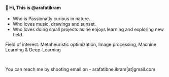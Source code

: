 <h4> 👋 Hi, This is @arafatikram </h4>

- Who is Passionatly curious in nature.
- Who loves music, drawings and sunset. 
- Who loves doing small projects as he enjoys learning and exploring new field. 

Field of interest: Metaheuristic optimization, Image processing, Machine Learning & Deep-Learning 
 
<br> 
 <p>      
  
  
   
  
  
You can reach me by shooting email on - arafatibne.ikram[at]gmail.com </p>


<!---
arafatikram/arafatikram is a ✨ special ✨ repository because its `README.md` (this file) appears on your GitHub profile.
You can click the Preview link to take a look at your changes.
--->
